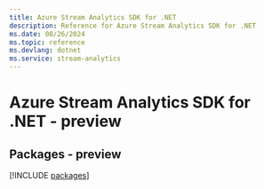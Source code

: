 ```yaml
---
title: Azure Stream Analytics SDK for .NET
description: Reference for Azure Stream Analytics SDK for .NET
ms.date: 08/26/2024
ms.topic: reference
ms.devlang: dotnet
ms.service: stream-analytics
---
```

# Azure Stream Analytics SDK for .NET - preview
## Packages - preview
[!INCLUDE [packages](stream-analytics-index.md)]